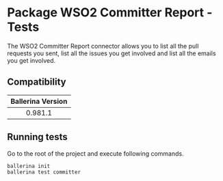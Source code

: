 # Package WSO2 Committer Report - Tests

The WSO2 Committer Report connector allows you to list all the pull requests you sent, list all the issues you get involved and list all the emails you get involved.

## Compatibility

| Ballerina Version  |
|:------------------:|
| 0.981.1            |

## Running tests
Go to the root of the project and execute following commands.
```
ballerina init
ballerina test committer
```
